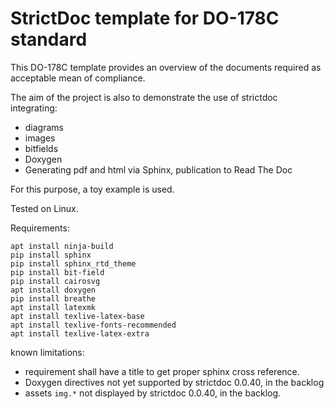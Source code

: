 # StrictDoc template for DO-178C standard

This DO-178C template provides an overview of the documents required as acceptable mean of compliance.

The aim of the project is also to demonstrate the use of strictdoc integrating:
- diagrams
- images
- bitfields
- Doxygen
- Generating pdf and html via Sphinx, publication to Read The Doc

For this purpose, a toy example is used.

Tested on Linux.

Requirements:
```
apt install ninja-build
pip install sphinx
pip install sphinx_rtd_theme
pip install bit-field
pip install cairosvg
apt install doxygen
pip install breathe
apt install latexmk
apt install texlive-latex-base
apt install texlive-fonts-recommended
apt install texlive-latex-extra
```

known limitations:
- requirement shall have a title to get proper sphinx cross reference.
- Doxygen directives not yet supported by strictdoc 0.0.40, in the backlog
- assets ``img.*`` not displayed by strictdoc 0.0.40, in the backlog.

